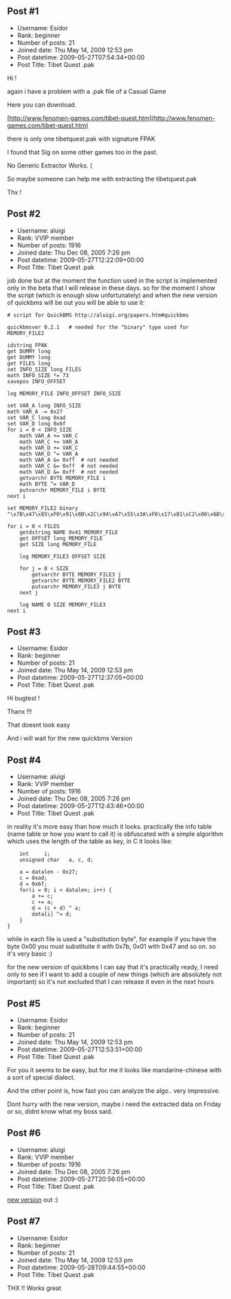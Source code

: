 ## Post #1
- Username: Esidor
- Rank: beginner
- Number of posts: 21
- Joined date: Thu May 14, 2009 12:53 pm
- Post datetime: 2009-05-27T07:54:34+00:00
- Post Title: Tibet Quest .pak

Hi ! 

again i have a problem with a .pak file of a Casual Game

Here you can download.

[http://www.fenomen-games.com/tibet-quest.htm](http://www.fenomen-games.com/tibet-quest.htm)

there is only one tibetquest.pak with signature FPAK

I found that Sig on some other games too in the past.

No Generic Extractor Works. (

So maybe someone can help me with extracting the tibetquest.pak

Thx !
## Post #2
- Username: aluigi
- Rank: VVIP member
- Number of posts: 1916
- Joined date: Thu Dec 08, 2005 7:26 pm
- Post datetime: 2009-05-27T12:22:09+00:00
- Post Title: Tibet Quest .pak

job done but at the moment the function used in the script is implemented only in the beta that I will release in these days.
so for the moment I show the script (which is enough slow unfortunately) and when the new version of quickbms will be out you will be able to use it:

```
# script for QuickBMS http://aluigi.org/papers.htm#quickbms

quickbmsver 0.2.1   # needed for the "binary" type used for MEMORY_FILE2

idstring FPAK
get DUMMY long
get DUMMY long
get FILES long
set INFO_SIZE long FILES
math INFO_SIZE *= 73
savepos INFO_OFFSET

log MEMORY_FILE INFO_OFFSET INFO_SIZE

set VAR_A long INFO_SIZE
math VAR_A -= 0x27
set VAR_C long 0xad
set VAR_D long 0x6f
for i = 0 < INFO_SIZE
    math VAR_A += VAR_C
    math VAR_C += VAR_A
    math VAR_D += VAR_C
    math VAR_D ^= VAR_A
    math VAR_A &= 0xff  # not needed
    math VAR_C &= 0xff  # not needed
    math VAR_D &= 0xff  # not needed
    getvarchr BYTE MEMORY_FILE i
    math BYTE ^= VAR_D
    putvarchr MEMORY_FILE i BYTE
next i

set MEMORY_FILE2 binary "\x7B\x47\x85\xF0\x91\x8B\x2C\x94\xA7\x55\x3A\xF6\x17\xB1\xC2\x06\x6B\x64\x28\x8A\x86\x09\xCE\xA2\x9F\x58\xDE\x46\xAE\x24\x63\x74\x69\x9D\xFB\xFD\x6E\x50\xE0\x12\x57\x1C\x08\xBC\x1B\xD0\xD9\x81\x01\xE4\xC7\x07\x88\x16\x76\x49\x23\x05\xAD\x51\x38\x78\x45\x89\x5D\xCF\x2E\x20\x26\xB6\x3B\xC3\xEB\xEF\x22\xA0\x19\xC6\x6A\xBB\xA1\x41\xF5\xCB\x73\xED\xEA\x9B\x90\xA9\x2D\xAA\x15\x27\xDA\x37\xF9\x40\xA4\xE8\x67\xBF\x1E\xB8\xAC\x60\x53\xD2\x54\x1D\x68\xF7\x4F\x00\xC4\x5E\x33\x29\x14\x0C\x3F\x62\xFC\x93\xC1\xB0\xB4\x9C\x1F\x72\xAB\x11\x18\x87\xB5\xE9\xF1\x59\xF8\x36\x5C\xA3\xE3\x79\x8C\x2F\x0A\xBA\x44\xD8\xC8\xA6\x2A\x03\xCA\x1A\x10\x35\xF3\x77\xD7\x31\xB9\x97\x43\xF2\x3D\xDF\x21\x52\x65\xB2\x34\x6F\x7F\xD3\x2B\xC0\xCC\x6D\x75\xDD\x0D\x13\xDB\xE5\x02\xEE\xB3\xF4\xC9\xFE\x66\x5B\xEC\x7D\x83\x5F\xCD\x8E\xE6\x84\xD4\xBE\x32\xD1\xA5\x56\xC5\x70\x9E\x0B\x9A\x80\x6C\x5A\xE7\x7A\x7C\xB7\x7E\xFA\xDC\x0F\xE1\x4B\x4C\x8F\x4A\x04\x4E\xA8\xFF\x3C\xD6\x0E\x95\x39\x82\x42\x3E\x61\x96\x48\x8D\xAF\x30\xE2\x71\x4D\xD5\x25\x92\xBD\x99\x98"

for i = 0 < FILES
    getdstring NAME 0x41 MEMORY_FILE
    get OFFSET long MEMORY_FILE
    get SIZE long MEMORY_FILE

    log MEMORY_FILE3 OFFSET SIZE

    for j = 0 < SIZE
        getvarchr BYTE MEMORY_FILE3 j
        getvarchr BYTE MEMORY_FILE2 BYTE
        putvarchr MEMORY_FILE3 j BYTE
    next j

    log NAME 0 SIZE MEMORY_FILE3
next i
```
## Post #3
- Username: Esidor
- Rank: beginner
- Number of posts: 21
- Joined date: Thu May 14, 2009 12:53 pm
- Post datetime: 2009-05-27T12:37:05+00:00
- Post Title: Tibet Quest .pak

Hi bugtest !

Thanx !!!

That doesnt look easy 

And i will wait for the new quickbms Version
## Post #4
- Username: aluigi
- Rank: VVIP member
- Number of posts: 1916
- Joined date: Thu Dec 08, 2005 7:26 pm
- Post datetime: 2009-05-27T12:43:46+00:00
- Post Title: Tibet Quest .pak

in reality it's more easy than how much it looks.
practically the info table (name table or how you want to call it) is obfuscated with a simple algorithm which uses the length of the table as key, in C it looks like:

```
    int     i;
    unsigned char   a, c, d;

    a = datalen - 0x27;
    c = 0xad;
    d = 0x6f;
    for(i = 0; i < datalen; i++) {
        a += c;
        c += a;
        d = (c + d) ^ a;
        data[i] ^= d;
    }
}
```
while in each file is used a "substitution byte", for example if you have the byte 0x00 you must substituite it with 0x7b, 0x01 with 0x47 and so on.
so it's very basic :)

for the new version of quickbms I can say that it's practically ready, I need only to see if I want to add a couple of new things (which are absolutely not important) so it's not excluded that I can release it even in the next hours
## Post #5
- Username: Esidor
- Rank: beginner
- Number of posts: 21
- Joined date: Thu May 14, 2009 12:53 pm
- Post datetime: 2009-05-27T12:53:51+00:00
- Post Title: Tibet Quest .pak

For you it seems to be easy, but for me it looks like mandarine-chinese with a sort of special dialect. 

And the other point is, how fast you can analyze the algo.. very impressive.

Dont hurry with the new version, maybe i need the extracted data on Friday or so, didnt know what my boss said.
## Post #6
- Username: aluigi
- Rank: VVIP member
- Number of posts: 1916
- Joined date: Thu Dec 08, 2005 7:26 pm
- Post datetime: 2009-05-27T20:56:05+00:00
- Post Title: Tibet Quest .pak

[new version](http://aluigi.org/papers.htm#quickbms) out :)
## Post #7
- Username: Esidor
- Rank: beginner
- Number of posts: 21
- Joined date: Thu May 14, 2009 12:53 pm
- Post datetime: 2009-05-28T09:44:55+00:00
- Post Title: Tibet Quest .pak

THX !! Works great
